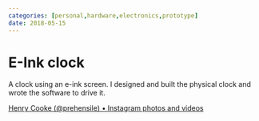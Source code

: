 ```yaml
---
categories: [personal,hardware,electronics,prototype] 
date: 2018-05-15
---
```


# E-Ink clock

A clock using an e-ink screen. I designed and built the physical clock and wrote the software to drive it.

[Henry Cooke (@prehensile) • Instagram photos and videos](https://www.instagram.com/p/BiynQmXA2l34oD5TVN4DbAps-1MP1uxaQdRLOQ0/)